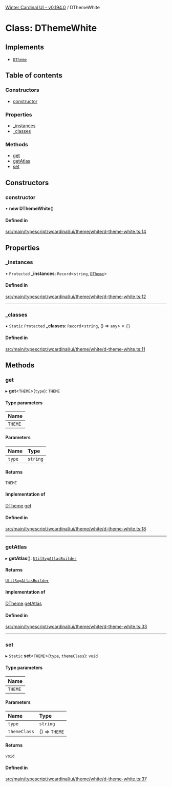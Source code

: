 [Winter Cardinal UI - v0.194.0](../index.md) / DThemeWhite

# Class: DThemeWhite

## Implements

- [`DTheme`](../interfaces/DTheme.md)

## Table of contents

### Constructors

- [constructor](DThemeWhite.md#constructor)

### Properties

- [\_instances](DThemeWhite.md#_instances)
- [\_classes](DThemeWhite.md#_classes)

### Methods

- [get](DThemeWhite.md#get)
- [getAtlas](DThemeWhite.md#getatlas)
- [set](DThemeWhite.md#set)

## Constructors

### constructor

• **new DThemeWhite**()

#### Defined in

[src/main/typescript/wcardinal/ui/theme/white/d-theme-white.ts:14](https://github.com/winter-cardinal/winter-cardinal-ui/blob/v0.194.0/src/main/typescript/wcardinal/ui/theme/white/d-theme-white.ts#L14)

## Properties

### \_instances

• `Protected` **\_instances**: `Record`<`string`, [`DTheme`](../interfaces/DTheme.md)\>

#### Defined in

[src/main/typescript/wcardinal/ui/theme/white/d-theme-white.ts:12](https://github.com/winter-cardinal/winter-cardinal-ui/blob/v0.194.0/src/main/typescript/wcardinal/ui/theme/white/d-theme-white.ts#L12)

___

### \_classes

▪ `Static` `Protected` **\_classes**: `Record`<`string`, () => `any`\> = `{}`

#### Defined in

[src/main/typescript/wcardinal/ui/theme/white/d-theme-white.ts:11](https://github.com/winter-cardinal/winter-cardinal-ui/blob/v0.194.0/src/main/typescript/wcardinal/ui/theme/white/d-theme-white.ts#L11)

## Methods

### get

▸ **get**<`THEME`\>(`type`): `THEME`

#### Type parameters

| Name |
| :------ |
| `THEME` |

#### Parameters

| Name | Type |
| :------ | :------ |
| `type` | `string` |

#### Returns

`THEME`

#### Implementation of

[DTheme](../interfaces/DTheme.md).[get](../interfaces/DTheme.md#get)

#### Defined in

[src/main/typescript/wcardinal/ui/theme/white/d-theme-white.ts:18](https://github.com/winter-cardinal/winter-cardinal-ui/blob/v0.194.0/src/main/typescript/wcardinal/ui/theme/white/d-theme-white.ts#L18)

___

### getAtlas

▸ **getAtlas**(): [`UtilSvgAtlasBuilder`](UtilSvgAtlasBuilder.md)

#### Returns

[`UtilSvgAtlasBuilder`](UtilSvgAtlasBuilder.md)

#### Implementation of

[DTheme](../interfaces/DTheme.md).[getAtlas](../interfaces/DTheme.md#getatlas)

#### Defined in

[src/main/typescript/wcardinal/ui/theme/white/d-theme-white.ts:33](https://github.com/winter-cardinal/winter-cardinal-ui/blob/v0.194.0/src/main/typescript/wcardinal/ui/theme/white/d-theme-white.ts#L33)

___

### set

▸ `Static` **set**<`THEME`\>(`type`, `themeClass`): `void`

#### Type parameters

| Name |
| :------ |
| `THEME` |

#### Parameters

| Name | Type |
| :------ | :------ |
| `type` | `string` |
| `themeClass` | () => `THEME` |

#### Returns

`void`

#### Defined in

[src/main/typescript/wcardinal/ui/theme/white/d-theme-white.ts:37](https://github.com/winter-cardinal/winter-cardinal-ui/blob/v0.194.0/src/main/typescript/wcardinal/ui/theme/white/d-theme-white.ts#L37)
